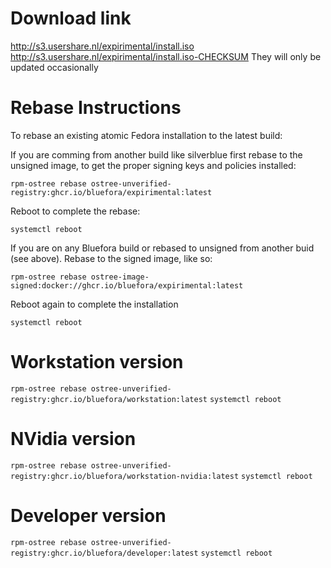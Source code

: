# Download link
http://s3.usershare.nl/expirimental/install.iso
http://s3.usershare.nl/expirimental/install.iso-CHECKSUM
They will only be updated occasionally

# Rebase Instructions
To rebase an existing atomic Fedora installation to the latest build:

If you are comming from another build like silverblue first rebase to the unsigned image, to get the proper signing keys and policies installed:

`rpm-ostree rebase ostree-unverified-registry:ghcr.io/bluefora/expirimental:latest`

Reboot to complete the rebase:

`systemctl reboot`

If you are on any Bluefora build or rebased to unsigned from another buid (see above).
Rebase to the signed image, like so:

`rpm-ostree rebase ostree-image-signed:docker://ghcr.io/bluefora/expirimental:latest`

Reboot again to complete the installation

`systemctl reboot`

# Workstation version
`rpm-ostree rebase ostree-unverified-registry:ghcr.io/bluefora/workstation:latest`
`systemctl reboot`

# NVidia version
`rpm-ostree rebase ostree-unverified-registry:ghcr.io/bluefora/workstation-nvidia:latest`
`systemctl reboot`

# Developer version
`rpm-ostree rebase ostree-unverified-registry:ghcr.io/bluefora/developer:latest`
`systemctl reboot`

